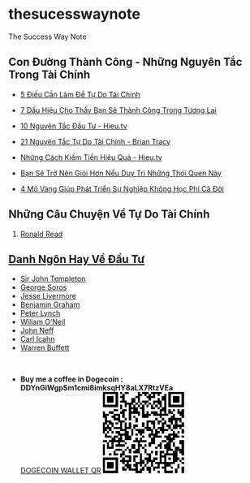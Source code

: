 # thesucesswaynote
The Success Way Note

## Con Đường Thành Công - Những Nguyên Tắc Trong Tài Chính
- [5 Điều Cần Làm Để Tự Do Tài Chính](/note/mindset/5DieuCanLamDeTuDoTaiChinh.md)
- [7 Dấu Hiệu Cho Thấy Bạn Sẽ Thành Công Trong Tương Lai](/note/mindset/7TinHieuThanhCong.md)
- [10 Nguyên Tắc Đầu Tư - Hieu.tv](/note/mindset/10NguyenTacDauTu.md)
- [21 Nguyên Tắc Tự Do Tài Chính - Brian Tracy](/note/mindset/21NguyenTacTuDoTaiChinh.md)
- [Những Cách Kiếm Tiền Hiệu Quả - Hieu.tv](/note/mindset/CachKiemTienHieuQua2022HieuTV.md)

- [Bạn Sẽ Trở Nên Giỏi Hơn Nếu Duy Trì Những Thói Quen Này](/note/mindset/ThoiQuenTotCuaThanhCong.md)
- [4 Mỏ Vàng Giúp Phát Triển Sự Nghiệp Không Học Phí Cả Đời](/note/mindset/4MoVangThanhCong.md)

## Những Câu Chuyện Về Tự Do Tài Chính
1. [Ronald Read](/note/stories/RonaldRead.md)

## [Danh Ngôn Hay Về Đầu Tư](/note/quotes/README.md)
- [Sir John Templeton](/note/quotes/Sir%20John%20Templeton.md)
- [George Soros](/note/quotes/George%20Soros.md)
- [Jesse Livermore](/note/quotes/Jesse%20Livermore.md)
- [Benjamin Graham](/note/quotes/Benjamin%20Graham.md)
- [Peter Lynch](/note/quotes/Peter%20Lynch.md)
- [Wiliam O’Neil](/note/quotes/Wiliam%20O%E2%80%99Neil.md)
- [John Neff](/note/quotes/John%20Neff.md)
- [Carl Icahn](/note/quotes/Carl%20Icahn.md)
- [Warren Buffett](/note/quotes/Warren%20Buffett.md)

</br>

- **Buy me a coffee in Dogecoin : DDYnGiWgpSm1cmi8imksqHY8aLX7RtzVEa** <br>
[DOGECOIN WALLET QR](https://dogechain.info/address/DDYnGiWgpSm1cmi8imksqHY8aLX7RtzVEa)
![Doge: DDYnGiWgpSm1cmi8imksqHY8aLX7RtzVEa](/images/wallet/DOGE-DDYnGiWgpSm1cmi8imksqHY8aLX7RtzVEa.png "Title")
